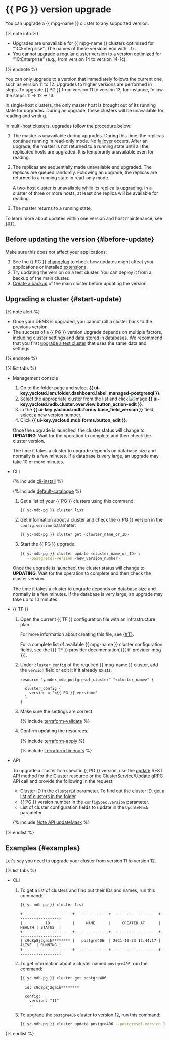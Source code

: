 # {{ PG }} version upgrade

You can upgrade a {{ mpg-name }} cluster to any supported version.

{% note info %}

* Upgrades are unavailable for {{ mpg-name }} clusters optimized for <q>1C:Enterprise</q>. The names of these versions end with `-1c`.
* You cannot upgrade a regular cluster version to a version optimized for <q>1C:Enterprise</q> (e.g., from version 14 to version 14-1c).

{% endnote %}

You can only upgrade to a version that immediately follows the current one, such as version 11 to 12. Upgrades to higher versions are performed in steps. To upgrade {{ PG }} from version 11 to version 13, for instance, follow the steps: 11 → 12 → 13.

In single-host clusters, the only master host is brought out of its running state for upgrades. During an upgrade, these clusters will be unavailable for reading and writing.

In multi-host clusters, upgrades follow the procedure below:

1. The master is unavailable during upgrades. During this time, the replicas continue running in read-only mode. No [failover](../concepts/replication.md#replication-auto) occurs. After an upgrade, the master is not returned to a running state until all the replicated hosts are upgraded. It is temporarily unavailable even for reading.
1. The replicas are sequentially made unavailable and upgraded. The replicas are queued randomly. Following an upgrade, the replicas are returned to a running state in read-only mode.

   A two-host cluster is unavailable while its replica is upgrading. In a cluster of three or more hosts, at least one replica will be available for reading.

1. The master returns to a running state.

To learn more about updates within one version and host maintenance, see [{#T}](../concepts/maintenance.md).

## Before updating the version {#before-update}

Make sure this does not affect your applications:

1. See the {{ PG }} [changelog](https://www.postgresql.org/docs/release/) to check how updates might affect your applications or installed [extensions](./extensions/cluster-extensions.md).
1. Try updating the version on a test cluster. You can deploy it from a backup of the main cluster.
1. [Create a backup](cluster-backups.md) of the main cluster before updating the version.

## Upgrading a cluster {#start-update}

{% note alert %}

* Once your DBMS is upgraded, you cannot roll a cluster back to the previous version.
* The success of a {{ PG }} version upgrade depends on multiple factors, including cluster settings and data stored in databases. We recommend that you first [upgrade a test cluster](#before-update) that uses the same data and settings.

{% endnote %}

{% list tabs %}

- Management console

   1. Go to the folder page and select **{{ ui-key.yacloud.iam.folder.dashboard.label_managed-postgresql }}**.
   1. Select the appropriate cluster from the list and click ![image](../../_assets/pencil.svg) **{{ ui-key.yacloud.mdb.cluster.overview.button_action-edit }}**.
   1. In the **{{ ui-key.yacloud.mdb.forms.base_field_version }}** field, select a new version number.
   1. Click **{{ ui-key.yacloud.mdb.forms.button_edit }}**.

   Once the upgrade is launched, the cluster status will change to **UPDATING**. Wait for the operation to complete and then check the cluster version.

   The time it takes a cluster to upgrade depends on database size and normally is a few minutes. If a database is very large, an upgrade may take 10 or more minutes.

- CLI

   {% include [cli-install](../../_includes/cli-install.md) %}

   {% include [default-catalogue](../../_includes/default-catalogue.md) %}

   1. Get a list of your {{ PG }} clusters using this command:

      ```bash
      {{ yc-mdb-pg }} cluster list
      ```

   1. Get information about a cluster and check the {{ PG }} version in the `config.version` parameter:

      ```bash
      {{ yc-mdb-pg }} cluster get <cluster_name_or_ID>
      ```

   1. Start the {{ PG }} upgrade:

      ```bash
      {{ yc-mdb-pg }} cluster update <cluster_name_or_ID> \
         --postgresql-version <new_version_number>
      ```

   Once the upgrade is launched, the cluster status will change to **UPDATING**. Wait for the operation to complete and then check the cluster version.

   The time it takes a cluster to upgrade depends on database size and normally is a few minutes. If the database is very large, an upgrade may take up to 10 minutes.

- {{ TF }}

   1. Open the current {{ TF }} configuration file with an infrastructure plan.

      For more information about creating this file, see [{#T}](cluster-create.md).

      For a complete list of available {{ mpg-name }} cluster configuration fields, see the [{{ TF }} provider documentation]({{ tf-provider-mpg }}).

   1. Under `cluster_config` of the required {{ mpg-name }} cluster, add the `version` field or edit it if it already exists:

      ```hcl
      resource "yandex_mdb_postgresql_cluster" "<cluster_name>" {
        ...
        cluster_config {
          version = "<{{ PG }}_version>"
        }
      }
      ```

   1. Make sure the settings are correct.

      {% include [terraform-validate](../../_includes/mdb/terraform/validate.md) %}

   1. Confirm updating the resources.

      {% include [terraform-apply](../../_includes/mdb/terraform/apply.md) %}

      {% include [Terraform timeouts](../../_includes/mdb/mpg/terraform/timeouts.md) %}

- API

   To upgrade a cluster to a specific {{ PG }} version, use the [update](../api-ref/Cluster/update.md) REST API method for the [Cluster](../api-ref/Cluster/index.md) resource or the [ClusterService/Update](../api-ref/grpc/cluster_service.md#Update) gRPC API call and provide the following in the request:

   * Cluster ID in the `clusterId` parameter. To find out the cluster ID, [get a list of clusters in the folder](./cluster-list.md#list-clusters).
   * {{ PG }} version number in the `configSpec.version` parameter.
   * List of cluster configuration fields to update in the `UpdateMask` parameter.

   {% include [Note API updateMask](../../_includes/note-api-updatemask.md) %}

{% endlist %}

## Examples {#examples}

Let's say you need to upgrade your cluster from version 11 to version 12.

{% list tabs %}

- CLI

   1. To get a list of clusters and find out their IDs and names, run this command:

      ```bash
      {{ yc-mdb-pg }} cluster list
      ```

      ```text
      +----------------------+---------------+---------------------+--------+---------+
      |          ID          |     NAME      |     CREATED AT      | HEALTH | STATUS  |
      +----------------------+---------------+---------------------+--------+---------+
      | c9q8p8j2gaih******** |   postgre406  | 2021-10-23 12:44:17 | ALIVE  | RUNNING |
      +----------------------+---------------+---------------------+--------+---------+
      ```

   1. To get information about a cluster named `postgre406`, run the command:

      ```bash
      {{ yc-mdb-pg }} cluster get postgre406
      ```

      ```text
        id: c9q8p8j2gaih********
        ...
        config:
          version: "11"
          ...
      ```

   1. To upgrade the `postgre406` cluster to version 12, run this command:

      ```bash
      {{ yc-mdb-pg }} cluster update postgre406 --postgresql-version 12
      ```

{% endlist %}
